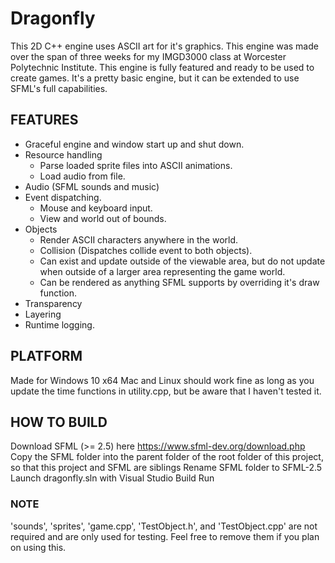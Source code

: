 # Dragonfly
This 2D C++ engine uses ASCII art for it's graphics. This engine was made over the span of three weeks for my IMGD3000 class at Worcester Polytechnic Institute. This engine is fully featured and ready to be used to create games. It's a pretty basic engine, but it can be extended to use SFML's full capabilities.

## FEATURES
- Graceful engine and window start up and shut down.
- Resource handling
  - Parse loaded sprite files into ASCII animations.
  - Load audio from file.
- Audio (SFML sounds and music)
- Event dispatching.
  - Mouse and keyboard input.
  - View and world out of bounds.
- Objects
  - Render ASCII characters anywhere in the world.
  - Collision (Dispatches collide event to both objects).
  - Can exist and update outside of the viewable area, but do not update when outside of a larger area representing the game world.
  - Can be rendered as anything SFML supports by overriding it's draw function.
- Transparency
- Layering
- Runtime logging.

## PLATFORM
Made for Windows 10 x64
Mac and Linux should work fine as long as you update the time functions in utility.cpp, but be aware that I haven't tested it.

## HOW TO BUILD
Download SFML (>= 2.5) here https://www.sfml-dev.org/download.php
Copy the SFML folder into the parent folder of the root folder of this project, so that this project and SFML are siblings
Rename SFML folder to SFML-2.5
Launch dragonfly.sln with Visual Studio
Build
Run

### NOTE
'sounds', 'sprites', 'game.cpp', 'TestObject.h', and 'TestObject.cpp' are not required and are only used for testing. Feel free to remove them if you plan on using this.
